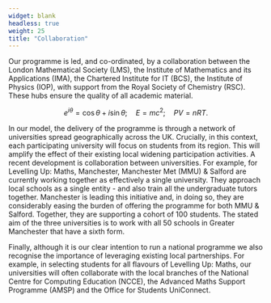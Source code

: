 ```yaml
---
widget: blank
headless: true
weight: 25
title: "Collaboration"
---
```


Our programme is led, and co-ordinated, by a collaboration between the London Mathematical Society (LMS), the Institute of Mathematics and its Applications (IMA), the Chartered Institute for IT (BCS),  the Institute of Physics (IOP), with support from the Royal Society of Chemistry (RSC). These hubs ensure the quality of all academic material.

$$ e^{i \theta} = \cos \theta + i \sin \theta; \quad E = m c^2; \quad PV = nRT.$$


In our model, the delivery of the programme is through a network of universities spread geographically across the UK. Crucially, in this context, each participating university will focus on students from its region. This will amplify the effect of their existing local widening participation activities. A recent development is collaboration between universities. For example, for Levelling Up: Maths, Manchester, Manchester Met (MMU) & Salford are currently working together as effectively a single university. They approach local schools as a single entity - and also train all the undergraduate tutors together. Manchester is leading this initiative and, in doing so, they are considerably easing the burden of offering the programme for both MMU & Salford. Together, they are supporting a cohort of 100 students. The stated aim of the three universities is to work with all 50 schools in Greater Manchester that have a sixth form.

Finally, although it is our clear intention to run a national programme we also recognise the importance of leveraging existing local partnerships. For example, in selecting students for all flavours of Levelling Up: Maths, our universities will often collaborate with the local branches of the National Centre for Computing Education (NCCE), the Advanced Maths Support Programme (AMSP) and the Office for Students UniConnect.

